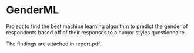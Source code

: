# GenderML

Project to find the best machine learning algorithm to predict the gender of respondents based off of their responses to a humor styles questionnaire.

The findings are attached in report.pdf.
